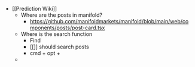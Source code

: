 - [[Prediction Wiki]]
	- Where are the posts in manifold?
		- https://github.com/manifoldmarkets/manifold/blob/main/web/components/posts/post-card.tsx
	- Where is the search function
		- Find
		- [[]] should search posts
		- cmd + opt +
	-